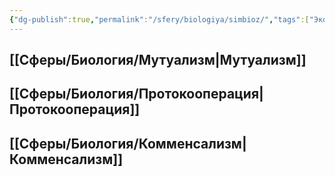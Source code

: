 ```yaml
---
{"dg-publish":true,"permalink":"/sfery/biologiya/simbioz/","tags":["Экология"]}
---
```


## [[Сферы/Биология/Мутуализм\|Мутуализм]]
## [[Сферы/Биология/Протокооперация\|Протокооперация]] 
## [[Сферы/Биология/Комменсализм\|Комменсализм]]